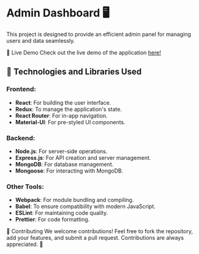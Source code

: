 # Admin Dashboard 🖥️

This project is designed to provide an efficient admin panel for managing users and data seamlessly.

🌟 Live Demo
Check out the live demo of the application [here!](https://admin-dashboard-frontend-t4o4.onrender.com/)

## 🚀 Technologies and Libraries Used

### Frontend:
- **React**: For building the user interface.
- **Redux**: To manage the application's state.
- **React Router**: For in-app navigation.
- **Material-UI**: For pre-styled UI components.

### Backend:
- **Node.js**: For server-side operations.
- **Express.js**: For API creation and server management.
- **MongoDB**: For database management.
- **Mongoose**: For interacting with MongoDB.

### Other Tools:
- **Webpack**: For module bundling and compiling.
- **Babel**: To ensure compatibility with modern JavaScript.
- **ESLint**: For maintaining code quality.
- **Prettier**: For code formatting.

🤝 Contributing
We welcome contributions! Feel free to fork the repository, add your features, and submit a pull request. Contributions are always appreciated. 🎉
